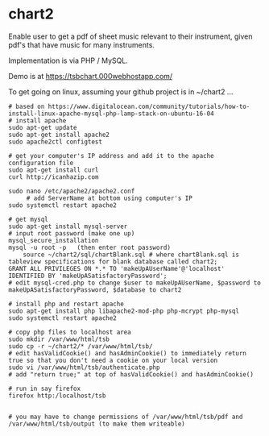 # chart2
Enable user to get a pdf of sheet music relevant to their instrument, given pdf's that have music for many instruments.

Implementation is via PHP / MySQL.

Demo is at https://tsbchart.000webhostapp.com/

To get going on linux, assuming your github project is in ~/chart2 ...
   
    # based on https://www.digitalocean.com/community/tutorials/how-to-install-linux-apache-mysql-php-lamp-stack-on-ubuntu-16-04
    # install apache
    sudo apt-get update
    sudo apt-get install apache2
    sudo apache2ctl configtest

    # get your computer's IP address and add it to the apache configuration file
    sudo apt-get install curl
    curl http://icanhazip.com

    sudo nano /etc/apache2/apache2.conf
         # add ServerName at bottom using computer's IP
    sudo systemctl restart apache2

    # get mysql
    sudo apt-get install mysql-server
    # input root password (make one up)
    mysql_secure_installation
    mysql -u root -p   (then enter root password)
        source ~/chart2/sql/chartBlank.sql # where chartBlank.sql is tableview specifications for blank database called chart2;
	GRANT ALL PRIVILEGES ON *.* TO 'makeUpAUserName'@'localhost' IDENTIFIED BY 'makeUpASatisfactoryPassword';
    # edit mysql-cred.php to change $user to makeUpAUserName, $password to makeUpASatisfactoryPassword, $database to chart2
 
    # install php and restart apache
    sudo apt-get install php libapache2-mod-php php-mcrypt php-mysql
    sudo systemctl restart apache2

    # copy php files to localhost area
    sudo mkdir /var/www/html/tsb
    sudo cp -r ~/chart2/* /var/www/html/tsb/
    # edit hasValidCookie() and hasAdminCookie() to immediately return true so that you don't need a cookie on your local version
    sudo vi /var/www/html/tsb/authenticate.php
    # add "return true;" at top of hasValidCookie() and hasAdminCookie() 

    # run in say firefox
    firefox http:/localhost/tsb


    # you may have to change permissions of /var/www/html/tsb/pdf and /var/www/html/tsb/output (to make them writeable)

